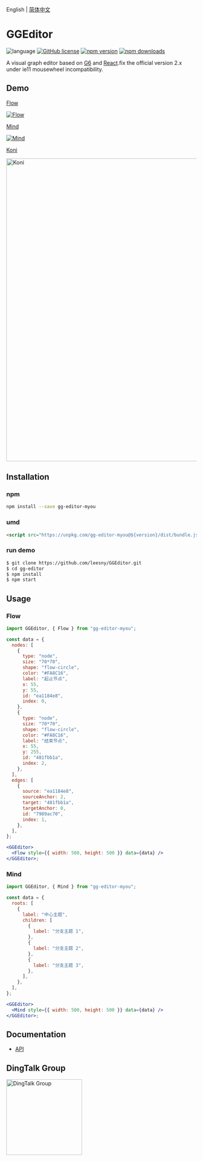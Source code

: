 English | [简体中文](README.zh-CN.md)

# GGEditor

![language](https://img.shields.io/badge/language-react-red.svg) [![GitHub license](https://img.shields.io/github/license/mashape/apistatus.svg)](https://github.com/leesny/GGEditor/blob/master/LICENSE)
[![npm version](https://img.shields.io/npm/v/gg-editor-myou.svg)](https://www.npmjs.com/package/gg-editor)
[![npm downloads](https://img.shields.io/npm/dm/gg-editor.svg)](https://www.npmjs.com/package/gg-editor-myou)

A visual graph editor based on [G6](https://github.com/antvis/g6) and [React](https://github.com/facebook/react).fix the official version 2.x under ie11 mousewheel incompatibility.

## Demo

[Flow](http://ggeditor.com/demo/#/flow)

[![Flow](https://img.alicdn.com/tfs/TB1cl0LyAzoK1RjSZFlXXai4VXa-800-407.gif)](http://ggeditor.com/demo/#/flow)

[Mind](http://ggeditor.com/demo/#/mind)

[![Mind](https://img.alicdn.com/tfs/TB1Qed2yxjaK1RjSZFAXXbdLFXa-800-467.gif)](http://ggeditor.com/demo/#/mind)

[Koni](http://ggeditor.com/demo/#/koni)

[<img src="https://img.alicdn.com/tfs/TB1vWxUyAvoK1RjSZFwXXciCFXa-1920-1003.png" alt="Koni" width="800">](http://ggeditor.com/demo/#/koni)

## Installation

### npm

```sh
npm install --save gg-editor-myou
```

### umd

```html
<script src="https://unpkg.com/gg-editor-myou@${version}/dist/bundle.js"></script>
```

### run demo

```sh
$ git clone https://github.com/leesny/GGEditor.git
$ cd gg-editor
$ npm install
$ npm start
```

## Usage

### Flow

```jsx
import GGEditor, { Flow } from "gg-editor-myou";

const data = {
  nodes: [
    {
      type: "node",
      size: "70*70",
      shape: "flow-circle",
      color: "#FA8C16",
      label: "起止节点",
      x: 55,
      y: 55,
      id: "ea1184e8",
      index: 0,
    },
    {
      type: "node",
      size: "70*70",
      shape: "flow-circle",
      color: "#FA8C16",
      label: "结束节点",
      x: 55,
      y: 255,
      id: "481fbb1a",
      index: 2,
    },
  ],
  edges: [
    {
      source: "ea1184e8",
      sourceAnchor: 2,
      target: "481fbb1a",
      targetAnchor: 0,
      id: "7989ac70",
      index: 1,
    },
  ],
};

<GGEditor>
  <Flow style={{ width: 500, height: 500 }} data={data} />
</GGEditor>;
```

### Mind

```jsx
import GGEditor, { Mind } from "gg-editor-myou";

const data = {
  roots: [
    {
      label: "中心主题",
      children: [
        {
          label: "分支主题 1",
        },
        {
          label: "分支主题 2",
        },
        {
          label: "分支主题 3",
        },
      ],
    },
  ],
};

<GGEditor>
  <Mind style={{ width: 500, height: 500 }} data={data} />
</GGEditor>;
```

## Documentation

- [API](/docs/README.md#api)

## DingTalk Group

[<img src="https://img.alicdn.com/tfs/TB1AWhRywHqK1RjSZJnXXbNLpXa-1242-1602.jpg" alt="DingTalk Group" width="200">](https://qr.dingtalk.com/action/joingroup?code=v1,k1,PSFRQbatttuFXEJhDNG1P4CMMUI1+sUDO5MZr3gjhqk=&_dt_no_comment=1&origin=11)
